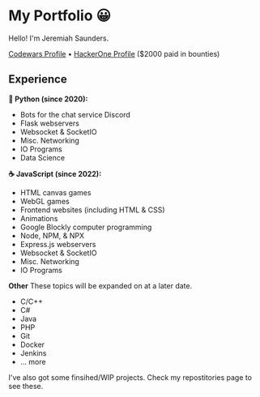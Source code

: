 # My Portfolio 😀

Hello! I'm Jeremiah Saunders.

[Codewars Profile](https://www.codewars.com/users/UCYT5040) • [HackerOne Profile](https://hackerone.com/ucyt5040) ($2000 paid in bounties)

## Experience

**🐍 Python (since 2020):**
- Bots for the chat service Discord
- Flask webservers
- Websocket & SocketIO
- Misc. Networking
- IO Programs
- Data Science

**☕ JavaScript (since 2022):**
- HTML canvas games
- WebGL games
- Frontend websites (including HTML & CSS)
- Animations
- Google Blockly computer programming
- Node, NPM, & NPX
- Express.js webservers
- Websocket & SocketIO
- Misc. Networking
- IO Programs

**Other**
These topics will be expanded on at a later date.
- C/C++
- C#
- Java
- PHP
- Git
- Docker
- Jenkins
- ... more

I've also got some finsihed/WIP projects. Check my repostitories page to see these.
